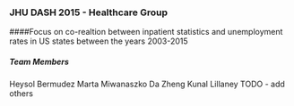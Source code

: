 ### JHU DASH 2015 - Healthcare Group

####Focus on co-realtion between inpatient statistics and unemployment rates in US states between the years 2003-2015

##### Team Members

Heysol Bermudez
Marta Miwanaszko
Da Zheng
Kunal Lillaney
TODO - add others
